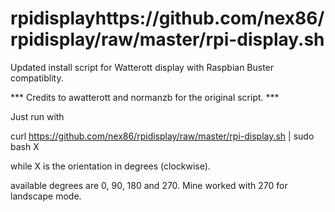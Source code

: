 # rpidisplayhttps://github.com/nex86/rpidisplay/raw/master/rpi-display.sh
Updated install script for Watterott display with Raspbian Buster compatiblity.

*** Credits to awatterott and normanzb for the original script. ***

Just run with

curl https://github.com/nex86/rpidisplay/raw/master/rpi-display.sh | sudo bash X

while X is the orientation in degrees (clockwise). 

available degrees are 0, 90, 180 and 270. Mine worked with 270 for landscape mode.
